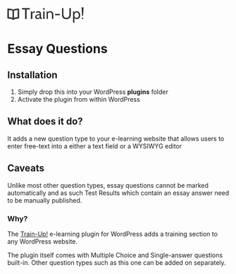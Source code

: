 <img src="https://raw.githubusercontent.com/amk221/train-up/master/docs/img/logo.png" width="173" height="35">


# Essay Questions

## Installation

1. Simply drop this into your WordPress __plugins__ folder
2. Activate the plugin from within WordPress

## What does it do?

It adds a new question type to your e-learning website that allows users to enter free-text into a either a text field or a WYSIWYG editor

## Caveats

Unlike most other question types, essay questions cannot be marked automatically and as such Test Results which contain an essay answer need to be manually published.


### Why?

The [Train-Up!](wptrainup.co.uk) e-learning plugin for WordPress adds a training section to any WordPress website. 

The plugin itself comes with Multiple Choice and Single-answer questions built-in. Other question types such as this one can be added on separately.